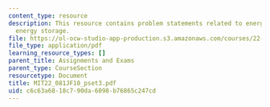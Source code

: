 ```yaml
---
content_type: resource
description: This resource contains problem statements related to energy demand, and
  energy storage.
file: https://ol-ocw-studio-app-production.s3.amazonaws.com/courses/22-081j-introduction-to-sustainable-energy-fall-2010/c6c63a6818c790da6098b76865c247cd_MIT22_081JF10_pset3.pdf
file_type: application/pdf
learning_resource_types: []
parent_title: Assignments and Exams
parent_type: CourseSection
resourcetype: Document
title: MIT22_081JF10_pset3.pdf
uid: c6c63a68-18c7-90da-6098-b76865c247cd
---
```


